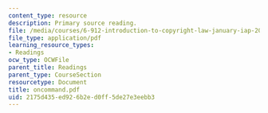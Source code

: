 ```yaml
---
content_type: resource
description: Primary source reading.
file: /media/courses/6-912-introduction-to-copyright-law-january-iap-2006/2175d435ed926b2ed0ff5de27e3eebb3_oncommand.pdf
file_type: application/pdf
learning_resource_types:
- Readings
ocw_type: OCWFile
parent_title: Readings
parent_type: CourseSection
resourcetype: Document
title: oncommand.pdf
uid: 2175d435-ed92-6b2e-d0ff-5de27e3eebb3
---
```

